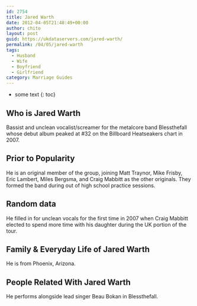 ```yaml
---
id: 2754
title: Jared Warth
date: 2012-04-05T21:48:49+00:00
author: chito
layout: post
guid: https://ukdataservers.com/jared-warth/
permalink: /04/05/jared-warth
tags:
  - Husband
  - Wife
  - Boyfriend
  - Girlfriend
category: Marriage Guides
---
```


* some text
{: toc}


## Who is  Jared Warth
                  
                  
                  
Bassist and unclean vocalist/screamer for the metalcore band Blessthefall whose debut album peaked at #32 on the Billboard Heatseakers chart in 2007.
                  
                
                
                
## Prior to Popularity 
                  
                  
                  
He is an original member of the group, joining Matt Traynor, Mike Frisby, Eric Lambert, Miles Bergsma, and Craig Mabbitt as the other originals. They formed the band during out of high school practice sessions.
                  
                
                
                
## Random data 
                  
                  
                  
He filled in for unclean vocals for the first time in 2007 when Craig Mabbitt elected to spend more time with his daughter during the UK portion of the tour.
                  
                
                
                
## Family & Everyday Life of Jared Warth
                  
                  
                  
He is from Phoenix, Arizona.
                  
                
                
                
## People Related With  Jared Warth
                  
                  
                  
He performs alongside lead singer Beau Bokan in Blessthefall.
                  
                
              
            
          
          
          
    
    
  
